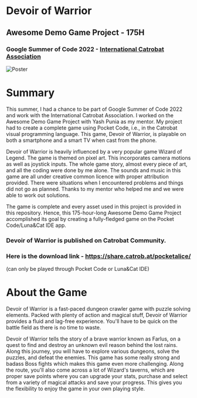 # Devoir of Warrior
## Awesome Demo Game Project - 175H
### Google Summer of Code 2022 - [International Catrobat Association](https://catrobat.org/)
![Poster](https://user-images.githubusercontent.com/81173749/188976618-cd363d57-26d5-4c78-9db9-e831183ed8a0.png)
# Summary
This summer, I had a chance to be part of Google Summer of Code 2022 and work with the International Catrobat Association. I worked on the Awesome Demo Game Project with Yash Punia as my mentor. My project had to create a complete game using Pocket Code, i.e., in the Catrobat visual programming language. This game, Devoir of Warrior, is playable on both a smartphone and a smart TV when cast from the phone.

Devoir of Warrior is heavily influenced by a very popular game Wizard of Legend. The game is themed on pixel art. This incorporates camera motions as well as joystick inputs. The whole game story, almost every piece of art, and all the coding were done by me alone. The sounds and music in this game are all under creative common licence with proper attribution provided. There were situations when I encountered problems and things did not go as planned. Thanks to my mentor who helped me and we were able to work out solutions.

The game is complete and every asset used in this project is provided in this repository. Hence, this 175-hour-long Awesome Demo Game Project accomplished its goal by creating a fully-fledged game on the Pocket Code/Luna&Cat IDE app.

### Devoir of Warrior is published on Catrobat Community.
### Here is the download link - https://share.catrob.at/pocketalice/
(can only be played through Pocket Code or Luna&Cat IDE)

# About the Game
Devoir of Warrior is a fast-paced dungeon crawler game with puzzle solving elements. Packed with plenty of action and magical stuff, Devoir of Warrior provides a fluid and lag-free experience. You'll have to be quick on the battle field as there is no time to waste.

Devoir of Warrior tells the story of a brave warrior known as Farlus, on a quest to find and destroy an unknown evil reason behind the lost rains. Along this journey, you will have to explore various dungeons, solve the puzzles, and defeat the enemies. This game has some really strong and badass Boss fights which makes this game even more challenging. Along the route, you'll also come across a lot of Wizard's taverns, which are proper save points where you can upgrade your stats, purchase and select from a variety of magical attacks and save your progress. This gives you the flexibility to enjoy the game in your own playing style.
